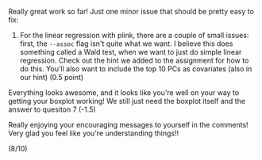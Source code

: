 Really great work so far! Just one minor issue that should be pretty easy to fix:

1. For the linear regression with plink, there are a couple of small issues: first, the `--assoc` flag isn't quite what we want. I believe this does something called a Wald test, when we want to just do simple linear regression. Check out the hint we added to the assignment for how to do this. You'll also want to include the top 10 PCs as covariates (also in our hint) (0.5 point)

Everything looks awesome, and it looks like you're well on your way to getting your boxplot working! We still just need the boxplot itself and the answer to quesiton 7 (-1.5)

Really enjoying your encouraging messages to yourself in the comments! Very glad you feel like you're understanding things!!

(8/10)
